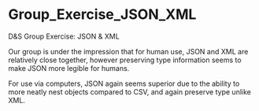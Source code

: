 # Group_Exercise_JSON_XML
 D&S Group Exercise: JSON & XML


Our group is under the impression that for human use, JSON and XML are relatively close together, however preserving type information seems to make JSON more legible for humans.

For use via computers, JSON again seems superior due to the ability to more neatly nest objects compared to CSV, and again preserve type unlike XML.
